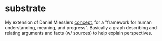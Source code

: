 # substrate
My extension of Daniel Miesslers [concept](https://danielmiessler.com/blog/introducing-substrate), for a "framework for human understanding, meaning, and progress". Basically a graph describing and relating arguments and facts (w/ sources) to help explain perspectives.
